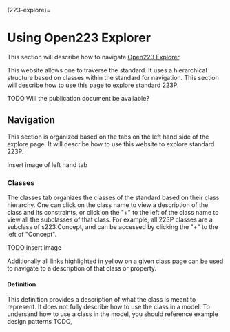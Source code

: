 (223-explore)=
# Using Open223 Explorer

This section will describe how to navigate [Open223 Explorer](https://explore.open223.info/).

This website allows one to traverse the standard. It uses a hierarchical structure based on classes within the standard for navigation. This section will describe how to use this page to explore standard 223P. 

TODO Will the publication document be available? 

## Navigation 

This section is organized based on the tabs on the left hand side of the explore page. It will describe how to use this website to explore standard 223P. 

Insert image of left hand tab

### Classes

The classes tab organizes the classes of the standard based on their class hierarchy. One can click on the class name to view a description of the class and its constraints, or click on the "+" to the left of the class name to view all the subclasses of that class. For example, all 223P classes are a subclass of s223:Concept, and can be accessed by clicking the "+" to the left of "Concept". 

TODO insert image

Additionally all links highlighted in yellow on a given class page can be used to navigate to a description of that class or property. 

#### Definition

This definition provides a description of what the class is meant to represent. It does not fully describe how to use the class in a model. To undersand how to use a class in the model, you should reference example design patterns TODO, 



